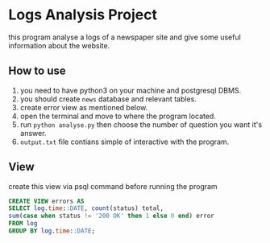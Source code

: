 # Logs Analysis Project

this program analyse a logs of a newspaper site and give some useful information about the website.

## How to use

1. you need to have python3 on your machine and postgresql DBMS.
2. you should create `news` database and relevant tables.
3. create error view as mentioned below.
4. open the terminal and move to where the program located.
5. run `python analyse.py` then choose the number of question you want it's answer.
6. `output.txt` file contians simple of interactive with the program.

## View

create this view via psql command before running the program

``` sql
CREATE VIEW errors AS
SELECT log.time::DATE, count(status) total,
sum(case when status != '200 OK' then 1 else 0 end) error
FROM log
GROUP BY log.time::DATE;
```
